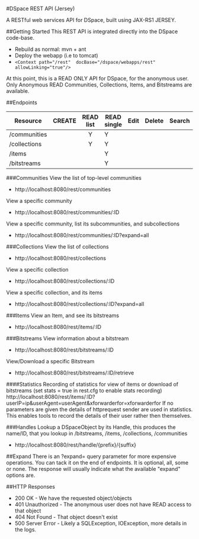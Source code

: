 #DSpace REST API (Jersey)

A RESTful web services API for DSpace, built using JAX-RS1 JERSEY.

##Getting Started
This REST API is integrated directly into the DSpace code-base.

 * Rebuild as normal: mvn + ant
 * Deploy the webapp (i.e to tomcat)
  * ```<Context path="/rest"  docBase="/dspace/webapps/rest"  allowLinking="true"/>```


At this point, this is a READ ONLY API for DSpace, for the anonymous user. Only Anonymous READ Communities, Collections, Items, and Bitstreams are available.

##Endpoints

| Resource      |CREATE|READ list|READ single|Edit|Delete|Search|
| ------------- |------|:-------:|-----------|----|------|------|
| /communities  |      |   Y     |     Y     |    |      |      |
| /collections  |      |   Y     |     Y     |    |      |      |
| /items        |      |         |     Y     |    |      |      |
| /bitstreams   |      |         |     Y     |    |      |      ||


###Communities
View the list of top-level communities
- http://localhost:8080/rest/communities

View a specific community
- http://localhost:8080/rest/communities/:ID

View a specific community, list its subcommunities, and subcollections
- http://localhost:8080/rest/communities/:ID?expand=all

###Collections
View the list of collections
- http://localhost:8080/rest/collections

View a specific collection
- http://localhost:8080/rest/collections/:ID

View a specific collection, and its items
- http://localhost:8080/rest/collections/:ID?expand=all

###Items
View an Item, and see its bitstreams
- http://localhost:8080/rest/items/:ID

###Bitstreams
View information about a bitstream
- http://localhost:8080/rest/bitstreams/:ID

View/Download a specific Bitstream
- http://localhost:8080/rest/bitstreams/:ID/retrieve

####Statistics
Recording of statistics for view of items or download of bitstreams (set stats = true in rest.cfg to enable stats recording)
http://localhost:8080/rest/items/:ID?userIP=ip&userAgent=userAgent&xforwarderfor=xforwarderfor
If no parameters are given the details of httprequest sender are used in statistics. 
This enables tools to record the details of their user rather then themselves.


###Handles
Lookup a DSpaceObject by its Handle, this produces the name/ID, that you lookup in /bitstreams, /items, /collections, /communities
- http://localhost:8080/rest/handle/{prefix}/{suffix}

##Expand
There is an ?expand= query parameter for more expensive operations. You can tack it on the end of endpoints.
It is optional, all, some or none. The response will usually indicate what the available "expand" options are.

##HTTP Responses
* 200 OK            - We have the requested object/objects
* 401 Unauthorized  - The anonymous user does not have READ access to that object
* 404 Not Found     - That object doesn't exist
* 500 Server Error  - Likely a SQLException, IOException, more details in the logs.